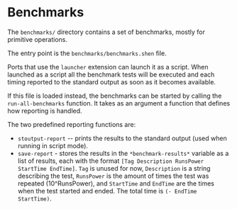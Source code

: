 # Benchmarks

The `benchmarks/` directory contains a set of benchmarks, mostly for primitive operations.

The entry point is the `benchmarks/benchmarks.shen` file.

Ports that use the `launcher` extension can launch it as a script. When launched as a script all the benchmark tests will be executed and each timing reported to the standard output as soon as it becomes available.

If this file is loaded instead, the benchmarks can be started by calling the `run-all-benchmarks` function. It takes as an argument a function that defines how reporting is handled.

The two predefined reporting functions are:

- `stoutput-report` -- prints the results to the standard output (used when running in script mode).
- `save-report` - stores the results in the `*benchmark-results*` variable as a list of results, each with the format `[Tag Description RunsPower StartTime EndTime]`. `Tag` is unused for now, `Description` is a string describing the test, `RunsPower` is the amount of times the test was repeated (10^RunsPower), and `StartTime` and `EndTime` are the times when the test started and ended. The total time is `(- EndTime StartTime)`.
